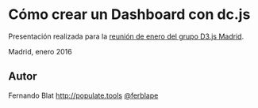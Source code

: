 # Cómo crear un Dashboard con dc.js

Presentación realizada para la [reunión de enero del grupo D3.js Madrid](http://www.meetup.com/Madrid-D3-js/events/228011001/).

Madrid, enero 2016

## Autor

Fernando Blat
http://populate.tools
[@ferblape](https://twitter.com/ferblape)
